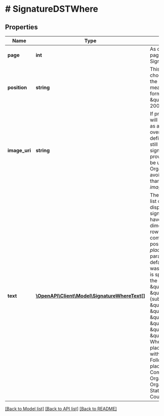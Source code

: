 # # SignatureDSTWhere

## Properties

Name | Type | Description | Notes
------------ | ------------- | ------------- | -------------
**page** | **int** | As can be guessed this is the page where to allocate the Signature | [optional] 
**position** | **string** | This is the exact position in the choosen page where to attach the Signature. Multiple unit of measurement are provided. The format is the following:   - \&quot;rect: 50mm, 100mm, 200mm, 150mm\&quot; | [optional] 
**image_uri** | **string** | If provided this current image will be used for the signature, as a graphic appearance. This overrides the appearance definited in the Identity, which still will be the default one. If no signature appearance is provided in the Identity than will be used the default one of the Organization. If you choose to avoi the signature appearance than use this field as follows: _image_uri_: null | [optional] 
**text** | [**\OpenAPI\Client\Model\SignatureWhereText[]**](SignatureWhereText.md) | The text field will be filled with a list of paragraphs that will be displayed next to the graphic signature. Each paragraph may have its own font type, font dimension, line-up and a list of rows (strings) which will compose the paragraph. It is possible to specify some _placeholders_ as well. The paragraph objects will use default font and line-up if none was specified. If no _format_ field is specified than will be used the default one:   \&quot;format\&quot;: [     \&quot;Signed by {subject[commonName]}\&quot;,     \&quot;{subject[C]}\&quot;,     \&quot;{subject[L]}\&quot;,     \&quot;{subject[S]}\&quot;,     \&quot;{subject[OU]}\&quot;,     \&quot;{subject[O]}\&quot;,     \&quot;{subject[E]}\&quot;   ] Where {subject[...]} is a placeholder which will be filled with the certificate attirbutes. Follows the list of the placeholders:   - commonName: CommonName   - OU: OrganizationalUnit   - O: Organization   - L: Locality   - S: StateOrProvinceName   - C: CountryName | [optional] 

[[Back to Model list]](../../README.md#documentation-for-models) [[Back to API list]](../../README.md#documentation-for-api-endpoints) [[Back to README]](../../README.md)


